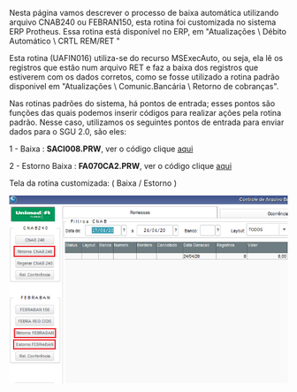 Nesta página vamos descrever o processo de baixa automática utilizando arquivo CNAB240 ou FEBRAN150, esta rotina foi customizada no sistema ERP Protheus.  Essa rotina está disponível no ERP, em "Atualizações \ Débito Automático \ CRTL REM/RET "

Esta rotina (UAFIN016) utiliza-se do recurso MSExecAuto, ou seja, ela lê os registros que estão num arquivo RET e faz a baixa dos registros que estiverem com os dados corretos, como se fosse utilizado a rotina padrão disponivel em "Atualizações \ Comunic.Bancária \ Retorno de cobranças".

Nas rotinas padrões do sistema, há pontos de entrada; esses pontos são funções das quais podemos inserir códigos para realizar ações pela rotina padrão. Nesse caso, utilizamos os seguintes pontos de entrada para enviar dados para o SGU 2.0, são eles:

1 - Baixa : 
    **SACI008.PRW**, ver o código clique [aqui](https://labs.unimedgoiania.coop.br/ti/setsis/desenvolvimento/protheus/protheus-unimed/-/blob/master/ProjetoUNIMED/Financeiro/PontoEntrada/SACI008.prw)

2 - Estorno Baixa : 
    **FA070CA2.PRW**, ver o código clique [aqui](https://labs.unimedgoiania.coop.br/ti/setsis/desenvolvimento/protheus/protheus-unimed/-/blob/master/ProjetoHOMOLOGA/ProjetoSGU%202.0/Financeiro/PontoEntrada/FA070CA2.PRW)

Tela da rotina customizada: ( Baixa / Estorno )

![image](uploads/ffe4e5c276fe935edcb0ea261f742d89/image.png)


